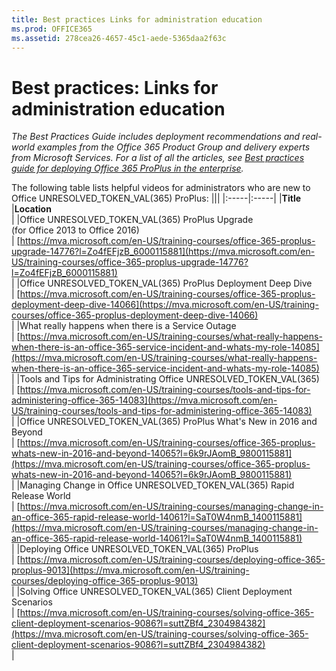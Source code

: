 ```yaml
---
title: Best practices Links for administration education
ms.prod: OFFICE365
ms.assetid: 278cea26-4657-45c1-aede-5365daa2f63c
---
```



# Best practices: Links for administration education

 *The Best Practices Guide includes deployment recommendations and real-world examples from the Office 365 Product Group and delivery experts from Microsoft Services. For a list of all the articles, see  [Best practices guide for deploying Office 365 ProPlus in the enterprise](best-practices-guide-for-deploying-office-365-proplus-in-the-enterprise.md).* 
  
    
    

The following table lists helpful videos for administrators who are new to Office UNRESOLVED_TOKEN_VAL(365) ProPlus:
|||
|:-----|:-----|
|**Title** <br/> |**Location** <br/> |
|Office UNRESOLVED_TOKEN_VAL(365) ProPlus Upgrade  <br/> (for Office 2013 to Office 2016)  <br/> | [https://mva.microsoft.com/en-US/training-courses/office-365-proplus-upgrade-14776?l=Zo4fEFjzB_6000115881](https://mva.microsoft.com/en-US/training-courses/office-365-proplus-upgrade-14776?l=Zo4fEFjzB_6000115881) <br/> |
|Office UNRESOLVED_TOKEN_VAL(365) ProPlus Deployment Deep Dive  <br/> | [https://mva.microsoft.com/en-US/training-courses/office-365-proplus-deployment-deep-dive-14066](https://mva.microsoft.com/en-US/training-courses/office-365-proplus-deployment-deep-dive-14066) <br/> |
|What really happens when there is a Service Outage  <br/> | [https://mva.microsoft.com/en-US/training-courses/what-really-happens-when-there-is-an-office-365-service-incident-and-whats-my-role-14085](https://mva.microsoft.com/en-US/training-courses/what-really-happens-when-there-is-an-office-365-service-incident-and-whats-my-role-14085) <br/> |
|Tools and Tips for Administrating Office UNRESOLVED_TOKEN_VAL(365)  <br/> | [https://mva.microsoft.com/en-US/training-courses/tools-and-tips-for-administering-office-365-14083](https://mva.microsoft.com/en-US/training-courses/tools-and-tips-for-administering-office-365-14083) <br/> |
|Office UNRESOLVED_TOKEN_VAL(365) ProPlus What's New in 2016 and Beyond  <br/> | [https://mva.microsoft.com/en-US/training-courses/office-365-proplus-whats-new-in-2016-and-beyond-14065?l=6k9rJAomB_9800115881](https://mva.microsoft.com/en-US/training-courses/office-365-proplus-whats-new-in-2016-and-beyond-14065?l=6k9rJAomB_9800115881) <br/> |
|Managing Change in Office UNRESOLVED_TOKEN_VAL(365) Rapid Release World  <br/> | [https://mva.microsoft.com/en-US/training-courses/managing-change-in-an-office-365-rapid-release-world-14061?l=SaT0W4nmB_1400115881](https://mva.microsoft.com/en-US/training-courses/managing-change-in-an-office-365-rapid-release-world-14061?l=SaT0W4nmB_1400115881) <br/> |
|Deploying Office UNRESOLVED_TOKEN_VAL(365) ProPlus  <br/> | [https://mva.microsoft.com/en-US/training-courses/deploying-office-365-proplus-9013](https://mva.microsoft.com/en-US/training-courses/deploying-office-365-proplus-9013) <br/> |
|Solving Office UNRESOLVED_TOKEN_VAL(365) Client Deployment Scenarios  <br/> | [https://mva.microsoft.com/en-US/training-courses/solving-office-365-client-deployment-scenarios-9086?l=suttZBf4_2304984382](https://mva.microsoft.com/en-US/training-courses/solving-office-365-client-deployment-scenarios-9086?l=suttZBf4_2304984382) <br/> |
   

